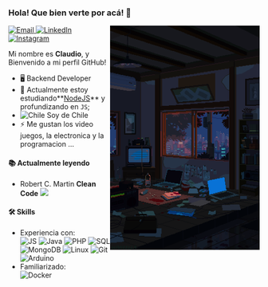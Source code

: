### Hola! Que bien verte por acá! 👋
<img align="right" src="https://github.com/climoralesg/climoralesg/blob/master/readme.gif" height="450px" />
<p>
  <a target="_blank" href="mailto:climoralesg@gmail.com" target="_blank">
    <img alt="Email" src="https://img.shields.io/badge/Email-46a2f1.svg?&style=flat-square&logo=Gmail&logoColor=white" />
  </a>
  <a target="_blank" href="https://www.linkedin.com/in/climoralesg/" target="_blank">
    <img alt="LinkedIn" src="https://img.shields.io/badge/LinkedIn-%2346a2f1.svg?&style=flat-square&logo=linkedin&logoColor=white" />
  </a>
  <a target="_blank" href="https://www.instagram.com/mclaudioi/" target="_blank">
    <img alt="Instagram" src="https://img.shields.io/badge/Instagram-46a2f1.svg?&style=flat-square&logo=Instagram&logoColor=white" />
  </a>
</p>

Mi nombre es **Claudio**, y Bienvenido a mi perfil GitHub!

- 🖥️ Backend Developer 
- 🌱 Actualmente estoy estudiando**[NodeJS](https://nodejs.org/)** y profundizando en  `JS`;
-  <img title="Chile" alt="Chile" src="https://image.flaticon.com/icons/svg/197/197586.svg" width="14"/> Soy de Chile
- ⚡ Me gustan los video juegos, la electronica y la programacion ...
<h4>📚 Actualmente leyendo</h4>
<ul>
  <li>Robert C. Martin <b>Clean Code</b> <a target="_blank" href="https://www.amazon.com/-/es/Robert-C-Martin/dp/0132350882"><img src="https://image.flaticon.com/icons/svg/25/25284.svg" width="14" /></a></li>
</ul>

<h4>🛠 Skills</h4>
<ul>
<li>Experiencia con:<br>
  <!-- primary -->
  <img alt="JS" src="https://img.shields.io/badge/-.JS-8e44ad?style=flat-square&logo=Javascript&logoColor=white" />
  <img alt="Java" src="https://img.shields.io/badge/-Java-8e44ad?style=flat-square&logo=Java&logoColor=white" /> 
  <img alt="PHP" src="https://img.shields.io/badge/-PHP-8e44ad?style=flat-square&logo=php&logoColor=white" />
  <img alt="SQL" src="https://img.shields.io/badge/-MySQL-f1c40f?style=flat-square&logo=mysql&logoColor=black&textColor=black" />
    <img alt="MongoDB" src="https://img.shields.io/badge/-MongoDB-f1c40f?style=flat-square&logo=mongodb&logoColor=white&textColor=black&color=green" />
  <!-- other -->
  <img alt="Linux" src="https://img.shields.io/badge/-Linux-e67e22?style=flat-square&logo=linux&logoColor=black&textColor=black" />
  <img alt="Git" src="https://img.shields.io/badge/-Git-e67e22?style=flat-square&logo=git&logoColor=white" />
  <!-- web -->
  <img alt="Arduino" src="https://img.shields.io/badge/-Arduino-00D1B2?style=flat-square&logo=arduino&logoColor=white" />
</li>
<li>Familiarizado:<br>
  <img alt="Docker" src="https://img.shields.io/badge/-Docker-46a2f1?style=flat-square&logo=docker&logoColor=white" />
</li>
</ul>

